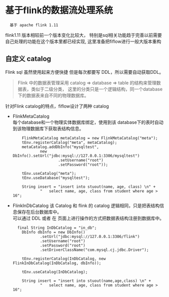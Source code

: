 # 基于flink的数据流处理系统 
      基于 apache flink 1.11 
      
   
flink1.11 版本相较前一个版本变化比较大，
特别是sql相关功能趋于完善以前需要自己处理的功能在这个版本里都已经实现,
这里准备把fiflow进行一般大版本重构
           
           
## 自定义 catalog 
 
Flink sql 虽然使用起来方便快捷 但是每次都要写 DDL，所以需要自动获取DDL。 

> Flink 中的数据表管理采用 catalog => database => table 的结构来管理数据表，类似于二级分类，
> 这里的分类只是一个逻辑结构，同一个database下的数据表来自不同的物理数据库。
> 

针对Flink catalog的特点，fiflow设计了两种 catalog 

- FlinkMetaCatalog  
    每个database和一个物理实体数据库绑定，使用到该 database下的表时自动到该物理数据库下获取表结构信息。
    ```
        FlinkMetaCatalog metaCatalog = new FlinkMetaCatalog("meta");
        tEnv.registerCatalog("meta", metaCatalog);
        metaCatalog.addDbInfo("mysqltest",
                new DbInfo().setUrl("jdbc:mysql://127.0.0.1:3306/mysqltest")
                        .setUsername("root")
                        .setPassword("root"));

        tEnv.useCatalog("meta");
        tEnv.useDatabase("mysqltest");

        String insert = "insert into stuout(name, age, class) \n" +
                "   select name, age, class from student where age > 16";
    ```
    
- FlinkInDbCatalog 
    该 Catalog 和 flink 的 catalog 逻辑相同，只是把表结构信息保存在后台数据库中。  
    可以通过 DDL 或者 在 页面上进行操作的方式把数据表结构注册到数据库中。 
    ```
      final String InDbCatalog = "in_db";
        DbInfo dbInfo = new DbInfo()
                .setUrl("jdbc:mysql://127.0.0.1:3306/flink")
                .setUsername("root")
                .setPassword("root")
                .setDriverClassName("com.mysql.cj.jdbc.Driver");

        tEnv.registerCatalog(InDbCatalog, new FlinkInDbCatalog(InDbCatalog, dbInfo));

        tEnv.useCatalog(InDbCatalog);

        String insert = "insert into stuout(name,age,class) \n" +
                "   select name, age, class from student where age > 16";
    ```


## 